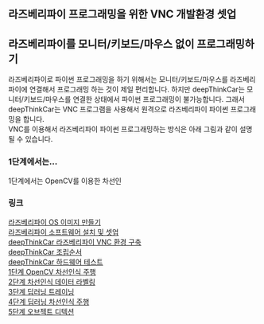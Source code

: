 ## 라즈베리파이 프로그래밍을 위한 VNC 개발환경 셋업 
 
## 라즈베리파이를 모니터/키보드/마우스 없이 프로그래밍하기 
라즈베리파이로 파이썬 프로그래밍을 하기 위해서는 모니터/키보드/마우스를 라즈베리파이에 연결해서 프로그래밍 하는 것이 제일 편리합니다. 하지만 deepThinkCar는 모니터/키보드/마우스를 연결한 상태에서 파이썬 프로그래밍이 불가능합니다. 그래서 deepThinkCar는 VNC 프로그램을 사용해서 원격으로 라즈베리파이 파이썬 프로그래밍을 합니다.    
VNC를 이용해서 라즈베리파이 파이썬 프로그래밍하는 방식은 아래 그림과 같이 설명 될 수 있습니다. 

### 1단계에서는...
1단계에서는 OpenCV를 이용한 차선인

### 링크
[라즈베리파이 OS 이미지 만들기](https://cobit-git.github.io/deepThinkCar_doc/os)    
[라즈베리파이 소프트웨어 설치 및 셋업](https://cobit-git.github.io/deepThinkCar_doc/setup)   
[deepThinkCar 라즈베리파이 VNC 환경 구축](https://cobit-git.github.io/deepThinkCar_doc/vnc)   
[deepThinkCar 조립순서](https://cobit-git.github.io/deepThinkCar_doc/assembly)    
[deepThinkCar 하드웨어 테스트](https://cobit-git.github.io/deepThinkCar_doc/hardware)   
[1단계 OpenCV 차선인식 주행](https://cobit-git.github.io/deepThinkCar_doc/step_1)   
[2단계 차선인식 데이터 라벨링](https://cobit-git.github.io/deepThinkCar_doc/step_2)    
[3단계 딥러닝 트레이닝](https://cobit-git.github.io/deepThinkCar_doc/step_3)      
[4단계 딥러닝 차선인식 주행](https://cobit-git.github.io/deepThinkCar_doc/step_4)      
[5단계 오브젝트 디텍션](https://cobit-git.github.io/deepThinkCar_doc/step_5)
